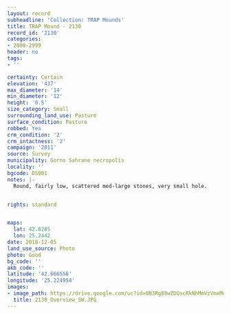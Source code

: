 ```yaml
---
layout: record
subheadline: 'Collection: TRAP Mounds'
title: TRAP Mound - 2130
record_id: '2130'
categories:
- 2000-2999
header: no
tags:
- ''

certainty: Certain
elevation: '437'
max_diameter: '14'
min_diameter: '12'
height: '0.5'
size_category: Small
surrounding_land_use: Pasture
surface_condition: Pasture
robbed: Yes
crm_condition: '2'
crm_intactness: '2'
campaign: '2011'
source: Survey
municipality: Gorno Sahrane necropolis
locality: ''
bgcode: DS001
notes: |-
  Round, fairly low, scattered med-large stones, very small hole.


rights: standard


maps:
  lat: 42.6285
  lon: 25.2442
date: 2018-12-05
land_use_source: Photo
photo: Good
bg_code: ''
akb_code: ''
latitude: '42.666556'
longitude: '25.224954'
images:
- image_path: https://drive.google.com/uc?id=0B3Rg88wZDQscRkNhMmVzVmxMeHM
  title: 2130_Overview_SW.JPG
---
```


